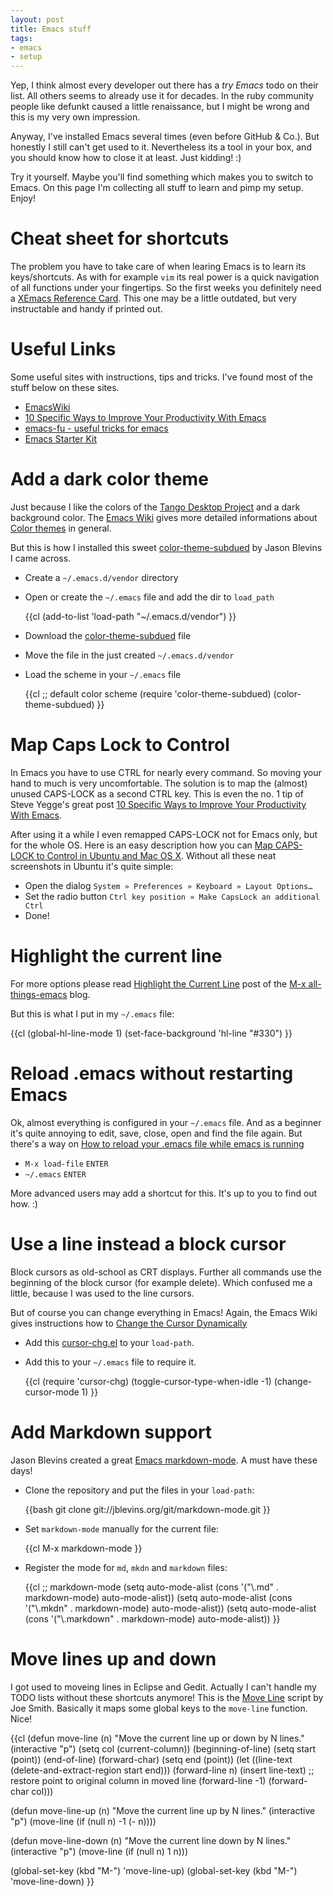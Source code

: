 ```yaml
---
layout: post
title: Emacs stuff
tags:
- emacs
- setup
---
```


Yep, I think almost every developer out there has a _try Emacs_ todo on their
list. All others seems to already use it for decades. In the ruby community 
people like defunkt caused a little renaissance, but I might be wrong and this 
is my very own impression.

Anyway, I've installed Emacs several times (even before GitHub & Co.). But 
honestly I still can't get used to it. Nevertheless its a tool in your box, and 
you should know how to close it at least. Just kidding! :)

Try it yourself. Maybe you'll find something which makes you to switch to Emacs. 
On this page I'm collecting all stuff to learn and pimp my setup. Enjoy!


# Cheat sheet for shortcuts

The problem you have to take care of when learing Emacs is to learn its 
keys/shortcuts. As with for example `vim` its real power is a quick navigation
of all functions under your fingertips. So the first weeks you definitely need a 
[XEmacs Reference Card](http://www.digilife.be/quickreferences/QRC/XEmacs%20Reference%20Card.pdf).
This one may be a little outdated, but very instructable and handy if printed out.


# Useful Links

Some useful sites with instructions, tips and tricks. I've found most of the 
stuff below on these sites.

* [EmacsWiki](http://www.emacswiki.org/)
* [10 Specific Ways to Improve Your Productivity With Emacs](http://steve.yegge.googlepages.com/effective-emacs)
* [emacs-fu - useful tricks for emacs](http://emacs-fu.blogspot.com/)
* [Emacs Starter Kit](http://github.com/technomancy/emacs-starter-kit)


# Add a dark color theme

Just because I like the colors of the [Tango Desktop Project](http://tango.freedesktop.org) 
and a dark background color. The [Emacs Wiki](http://www.emacswiki.org/) gives 
more detailed informations about [Color themes](http://www.emacswiki.org/emacs/ColorTheme)
in general.

But this is how I installed this sweet [color-theme-subdued](http://jblevins.org/projects/emacs-color-themes/)
by Jason Blevins I came across.

* Create a `~/.emacs.d/vendor` directory

* Open or create the `~/.emacs` file and add the dir to `load_path`

  {{cl
  (add-to-list 'load-path "~/.emacs.d/vendor")
  }}

* Download the [color-theme-subdued](http://code.jblevins.org/misc.git/plain/color-theme-subdued.el) file
  
* Move the file in the just created `~/.emacs.d/vendor`

* Load the scheme in your `~/.emacs` file

  {{cl
  ;; default color scheme
  (require 'color-theme-subdued)
    (color-theme-subdued)
  }}


# Map Caps Lock to Control

In Emacs you have to use CTRL for nearly every command. So moving your hand to 
much is very uncomfortable. The solution is to map the (almost) unused CAPS-LOCK 
as a second CTRL key. This is even the no. 1 tip of Steve Yegge's great post 
[10 Specific Ways to Improve Your Productivity With Emacs](http://steve.yegge.googlepages.com/effective-emacs).

After using it a while I even remapped CAPS-LOCK not for Emacs only, but for the
whole OS. Here is an easy description how you can [Map CAPS-LOCK to Control in Ubuntu and Mac OS X](http://devlab.ca/?p=4188&cpage=1).
Without all these neat screenshots in Ubuntu it's quite simple:

* Open the dialog `System » Preferences » Keyboard » Layout Options…`
* Set the radio button `Ctrl key position » Make CapsLock an additional Ctrl`
* Done!


# Highlight the current line

For more options please read [Highlight the Current Line](http://emacsblog.org/2007/04/09/highlight-the-current-line/)
post of the [M-x all-things-emacs](http://emacsblog.org/) blog.

But this is what I put in my `~/.emacs` file:

{{cl
(global-hl-line-mode 1)
(set-face-background 'hl-line "#330")
}}


# Reload .emacs without restarting Emacs

Ok, almost everything is configured in your `~/.emacs` file. And as a beginner
it's quite annoying to edit, save, close, open and find the file again. But 
there's a way on [How to reload your .emacs file while emacs is running](http://www.saltycrane.com/blog/2007/07/how-to-reload-your-emacs-file-while/)

* `M-x load-file` `ENTER`
* `~/.emacs` `ENTER`

More advanced users may add a shortcut for this. It's up to you to find out how. :)


# Use a line instead a block cursor

Block cursors as old-school as CRT displays. Further all commands use the 
beginning of the block cursor (for example delete). Which confused me a little,
because I was used to the line cursors.

But of course you can change everything in Emacs! Again, the Emacs Wiki gives 
instructions how to [Change the Cursor Dynamically](http://www.emacswiki.org/emacs/ChangingCursorDynamically)

* Add this [cursor-chg.el](http://www.emacswiki.org/emacs/download/cursor-chg.el) to your `load-path`.

* Add this to your `~/.emacs` file to require it.

  {{cl
  (require 'cursor-chg)
  (toggle-cursor-type-when-idle -1)
  (change-cursor-mode 1)
  }}


# Add Markdown support

Jason Blevins created a great [Emacs markdown-mode](http://jblevins.org/projects/markdown-mode/).
A must have these days!

* Clone the repository and put the files in your `load-path`:

  {{bash
  git clone git://jblevins.org/git/markdown-mode.git
  }}

* Set `markdown-mode` manually for the current file:

  {{cl
  M-x markdown-mode
  }}

* Register the mode for `md`, `mkdn` and `markdown` files:

  {{cl
  ;; markdown-mode
  (setq auto-mode-alist
     (cons '("\\.md" . markdown-mode) auto-mode-alist))
  (setq auto-mode-alist
     (cons '("\\.mkdn" . markdown-mode) auto-mode-alist))
  (setq auto-mode-alist
     (cons '("\\.markdown" . markdown-mode) auto-mode-alist))
  }}


# Move lines up and down

I got used to moveing lines in Eclipse and Gedit. Actually I can't handle my 
TODO lists without these shortcuts anymore! This is the 
[Move Line](http://www.emacswiki.org/emacs/MoveLine) script by Joe Smith. 
Basically it maps some global keys to the `move-line` function. Nice!

{{cl
(defun move-line (n)
  "Move the current line up or down by N lines."
  (interactive "p")
  (setq col (current-column))
  (beginning-of-line) (setq start (point))
  (end-of-line) (forward-char) (setq end (point))
  (let ((line-text (delete-and-extract-region start end)))
    (forward-line n)
    (insert line-text)
    ;; restore point to original column in moved line
    (forward-line -1)
    (forward-char col)))

(defun move-line-up (n)
  "Move the current line up by N lines."
  (interactive "p")
  (move-line (if (null n) -1 (- n))))

(defun move-line-down (n)
  "Move the current line down by N lines."
  (interactive "p")
  (move-line (if (null n) 1 n)))

(global-set-key (kbd "M-<up>") 'move-line-up)
(global-set-key (kbd "M-<down>") 'move-line-down)
}}

